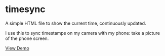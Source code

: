 # timesync

A simple HTML file to show the current time, continuously updated.

I use this to sync timestamps on my camera with my phone: take a picture of the phone screen.

[View Demo][demo]


[demo]: https://tilde.ampersand.space/timesync/

